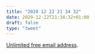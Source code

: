 ```yaml
---
title: "2020 12 22 21 34 32"
date: 2020-12-22T21:34:32+01:00
draft: false
type: "tweet"
---
```

[Unlimited free email address](https://33mail.com/).
